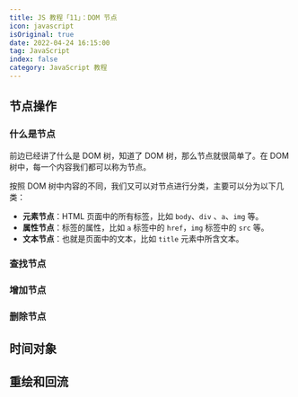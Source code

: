 ```yaml
---
title: JS 教程「11」：DOM 节点
icon: javascript
isOriginal: true
date: 2022-04-24 16:15:00
tag: JavaScript
index: false
category: JavaScript 教程
---
```


## 节点操作

### 什么是节点

前边已经讲了什么是 DOM 树，知道了 DOM 树，那么节点就很简单了。在 DOM 树中，每一个内容我们都可以称为节点。

按照 DOM 树中内容的不同，我们又可以对节点进行分类，主要可以分为以下几类：

-   **元素节点**：HTML 页面中的所有标签，比如 `body`、`div` 、`a`、`img` 等。
-   **属性节点**：标签的属性，比如 `a` 标签中的 `href`，`img` 标签中的 `src` 等。
-   **文本节点**：也就是页面中的文本，比如 `title` 元素中所含文本。

### 查找节点



### 增加节点

### 删除节点

## 时间对象

## 重绘和回流